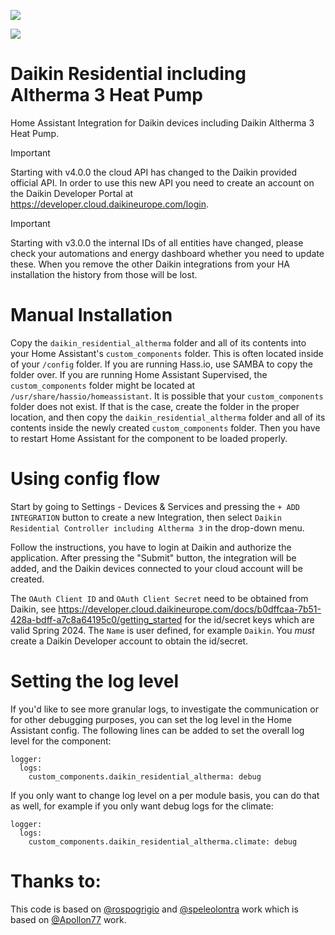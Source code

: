 [![](https://img.shields.io/github/release/jwillemsen/daikin_residential_altherma/all.svg?style=for-the-badge)](https://github.com/jwillemsen/daikin_residential_altherma/releases)
<!---
[![hacs_badge](https://img.shields.io/badge/HACS-Default-41BDF5.svg?style=for-the-badge)](https://github.com/hacs/integration)
-->
[![](https://img.shields.io/badge/MAINTAINER-%40jwillemsen-green?style=for-the-badge)](https://github.com/jwillemsen)


# Daikin Residential including Altherma 3 Heat Pump

Home Assistant Integration for Daikin devices including Daikin Altherma 3 Heat Pump.

> [!IMPORTANT]
> Starting with v4.0.0 the cloud API has changed to the Daikin provided official API. In order to use this new API you need to create an account on the Daikin Developer Portal at https://developer.cloud.daikineurope.com/login.

> [!IMPORTANT]
> Starting with v3.0.0 the internal IDs of all entities have changed, please check your automations and energy dashboard whether you need to update these. When you remove the other Daikin integrations from your HA installation the history from those will be lost.

<!---
# Installation using HACS:

Install with [HACS](https://hacs.xyz): Search for "Daikin Residential for Altherma 3" in the default repository,
-->

# Manual Installation

Copy the `daikin_residential_altherma` folder and all of its contents into your Home Assistant's `custom_components` folder. This is often located inside of your `/config` folder. If you are running Hass.io, use SAMBA to copy the folder over. If you are running Home Assistant Supervised, the `custom_components` folder might be located at `/usr/share/hassio/homeassistant`. It is possible that your `custom_components` folder does not exist. If that is the case, create the folder in the proper location, and then copy the `daikin_residential_altherma` folder and all of its contents inside the newly created `custom_components` folder. Then you have to restart Home Assistant for the component to be loaded properly.

# Using config flow

Start by going to Settings - Devices & Services and pressing the `+ ADD INTEGRATION` button to create a new Integration, then select `Daikin Residential Controller including Altherma 3` in the drop-down menu.

Follow the instructions, you have to login at Daikin and authorize the application. After pressing the "Submit" button, the integration will be added, and the Daikin devices connected to your cloud account will be created.

The `OAuth Client ID` and `OAuth Client Secret` need to be obtained from Daikin, see https://developer.cloud.daikineurope.com/docs/b0dffcaa-7b51-428a-bdff-a7c8a64195c0/getting_started for the id/secret keys which are valid Spring 2024. The `Name` is user defined, for example `Daikin`. You *must* create a Daikin Developer account to obtain the id/secret.

# Setting the log level

If you'd like to see more granular logs, to investigate the communication or for other debugging purposes, you can set the log level in the Home Assistant config. The following lines can be added to set the overall log level for the component:

```
logger:
  logs:
    custom_components.daikin_residential_altherma: debug
```

If you only want to change log level on a per module basis, you can do that as well, for example if you only want debug logs for the climate:

```
logger:
  logs:
    custom_components.daikin_residential_altherma.climate: debug
```

# Thanks to:

This code is based on [@rospogrigio](https://github.com/rospogrigio) and [@speleolontra](https://github.com/speleolontra) work which is based on [@Apollon77](https://github.com/Apollon77) work.
